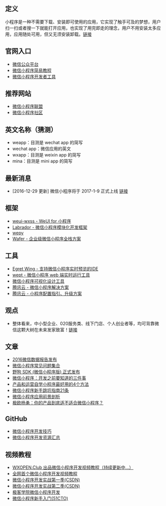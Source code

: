 ## 定义
小程序是一种不需要下载、安装即可使用的应用，它实现了触手可及的梦想，用户扫一扫或者搜一下就能打开应用，也实现了用完即走的理念，用户不用安装太多应用，应用随处可用，但又无须安装卸载。[链接](https://gold.xitu.io/post/5863856e61ff4b006cf6cdeb)

## 官网入口
- [微信公众平台](https://mp.weixin.qq.com/)  
- [微信小程序简易教程](https://mp.weixin.qq.com/debug/wxadoc/dev/index.html)  
- [微信小程序开发者工具](https://mp.weixin.qq.com/debug/wxadoc/dev/devtools/devtools.html?t=20161122)   

## 推荐网站
- [微信小程序联盟](http://www.wxapp-union.com/)  
- [微信小程序社区](http://www.cwechat.org/)  

## 英文名称（猜测）
- weapp：目测是 wechat app 的简写
- wechat app：微信应用的英文
- wxapp：目测是 weixin app 的简写
- mina：目测是 mini app 的简写

## 最新消息
- [2016-12-29 更新] 微信小程序将于 2017-1-9 正式上线 [链接](https://mp.weixin.qq.com/s?__biz=MjM5NTE4Njc4NQ==&mid=2657611912&idx=1&sn=f91c228764f9a3b4ed696276fae1ee1b&chksm=bd6f01868a188890c72c32e3082f2bc36d7f79efab345a9a58595a4a19c9fa39f522e9981b2d&mpshare=1&scene=1&srcid=1228p6Hph7jd2lUOkbCGL7x6&key=564c3e9811aee0ab29c2072d6a92477a8d62ef0e5fe510df5d0ad41c92368cae49761c048dff4fe55f719d3c57afc1710797e0a290516f8f860e49c4ee3a25d3300f54e11fb682ebd3fa99faaedbc661&ascene=0&uin=MTk0MTE1NDU%3D&devicetype=iMac+MacBookPro12%2C1+OSX+OSX+10.12.2+build(16C67)&version=12010210&nettype=WIFI&fontScale=100&pass_ticket=%2F7fUB762zG7R6Di%2FQtIMesFlLkcdP9nx1gv2wrmlrq0%3D)

## 框架
- [weui-wxss - WeUI for 小程序](https://github.com/weui/weui-wxss)  
- [Labrador - 微信小程序模块化开发框架](https://github.com/maichong/labrador)  
- [wepy](https://github.com/wepyjs/wepy)  
- [Wafer - 企业级微信小程序全栈方案](https://github.com/tencentyun/wafer)  

## 工具
- [Egret Wing - 支持微信小程序实时预览的IDE](http://developer.egret.com/cn/github/egret-docs/Wing/update/update323/index.html)  
- [wept - 微信小程序 web 端实时运行工具](https://github.com/chemzqm/wept)  
- [微信小程序可视化设计工具](http://www.coolsite360.com/wxapp/)  
- [腾讯云 - 微信小程序解决方案](https://www.qcloud.com/solution/la.html)  
- [腾讯云 - 小程序配置指引、升级方案](https://github.com/tencentyun/weapp-doc)  

## 观点
- 整体看来，中小型企业、020服务类、线下门店、个人创业者等，均可背靠微信这颗大树在未来发家致富！[链接](http://www.wxapp-union.com/portal.php?mod=view&aid=659)  

## 文章
- [2016微信数据报告发布](http://mp.weixin.qq.com/s/7FnrGvlN__iww57e91d0Ig)
- [微信小程序常见问题集合](http://www.wxapp-union.com/forum.php?mod=viewthread&tid=23)
- [野狗 SDK (微信小程序版) 正式发布](https://blog.wilddog.com/?p=1926)  
- [微信小程序：开发之前要知道的三件事](http://www.wxapp-union.com/portal.php?mod=view&aid=417)  
- [产品和运营自学小程序最好用的4个方法](http://www.wxapp-union.com/portal.php?mod=view&aid=414)  
- [微信小程序新手跳坑指南21条](http://www.wxapp-union.com/portal.php?mod=view&aid=663)  
- [微信小程序应用前景剖析](http://www.wxapp-union.com/portal.php?mod=view&aid=629)  
- [极欧杨勇：你的产品到底适不适合微信小程序？](http://www.wxapp-union.com/portal.php?mod=view&aid=609)  

## GitHub
- [微信小程序开发技巧](https://github.com/Romeo0906/WeChatAPP/blob/master/Something-that-wxadoc-don't-tell-you.md)
- [微信小程序开发资源汇总](https://github.com/justjavac/awesome-wechat-weapp)

## 视频教程
- [WXOPEN.Club 出品微信小程序开发视频教程（持续更新中...）](http://wxopen.club/topic/582d4999745f85100cd13a65)  
- [全网首个微信小程序开发视频教程](http://www.howzhi.com/course/15035/)  
- [微信小程序开发实战第一季(CSDN)](http://edu.csdn.net/course/detail/3011)  
- [微信小程序开发实战第二季(CSDN)](http://edu.csdn.net/course/detail/3045)  
- [极客学院微信小程序开发](http://www.jikexueyuan.com/zhiye/course/34.html?type=8&utm_source=jike&utm_medium=www_index_cf&utm_campaign=wechat_app&utm_content=0930)  
- [微信小程序新手入门(51CTO)](http://edu.51cto.com/course/course_id-7242.html)  
